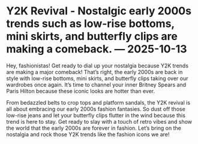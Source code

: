# Y2K Revival - Nostalgic early 2000s trends such as low-rise bottoms, mini skirts, and butterfly clips are making a comeback. — 2025-10-13

Hey, fashionistas! Get ready to dial up your nostalgia because Y2K trends are making a major comeback! That’s right, the early 2000s are back in style with low-rise bottoms, mini skirts, and butterfly clips taking over our wardrobes once again. It’s time to channel your inner Britney Spears and Paris Hilton because these iconic looks are hotter than ever.

From bedazzled belts to crop tops and platform sandals, the Y2K revival is all about embracing our early 2000s fashion fantasies. So dust off those low-rise jeans and let your butterfly clips flutter in the wind because this trend is here to stay. Get ready to slay with a touch of retro vibes and show the world that the early 2000s are forever in fashion. Let’s bring on the nostalgia and rock those Y2K trends like the fashion icons we are!